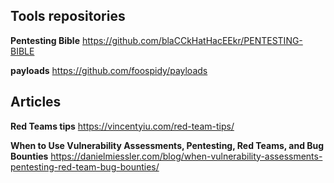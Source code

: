## Tools repositories
**Pentesting Bible**
https://github.com/blaCCkHatHacEEkr/PENTESTING-BIBLE

**payloads**
https://github.com/foospidy/payloads


## Articles
**Red Teams tips**
https://vincentyiu.com/red-team-tips/

**When to Use Vulnerability Assessments, Pentesting, Red Teams, and Bug Bounties**
https://danielmiessler.com/blog/when-vulnerability-assessments-pentesting-red-team-bug-bounties/

